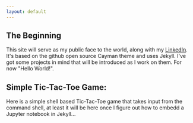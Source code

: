 ```yaml
---
layout: default
---
```


## The Beginning

This site will serve as my public face to the world, along with my [LinkedIn](http://www.linkedin.com/in/don-krasky-09052185/). It's based on the github open source Cayman theme and uses Jekyll. I've got some projects in mind that will be introduced as I work on them. For now "Hello World!". 

## Simple Tic-Tac-Toe Game:

Here is a simple shell based Tic-Tac-Toe game that takes input from the command shell, at least it will be here once I figure out how to embedd a Jupyter notebook in Jekyll...
